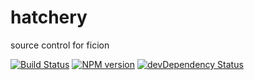 hatchery
======

source control for ficion

[![Build Status](https://secure.travis-ci.org/fishin/hatchery.svg)](http://travis-ci.org/fishin/hatchery)
[![NPM version](https://badge.fury.io/js/hatchery.svg)](http://badge.fury.io/js/hatchery)
[![devDependency Status](https://david-dm.org/fishin/hatchery/dev-status.svg)](https://david-dm.org/fishin/hatchery#info=devDependencies)
